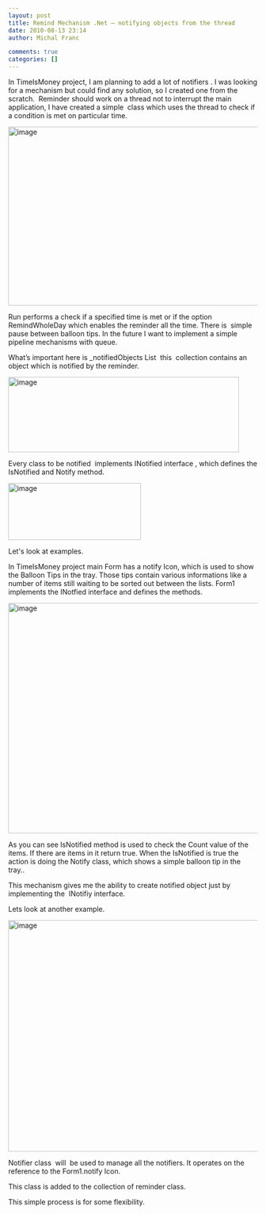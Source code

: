 ```yaml
---
layout: post
title: Remind Mechanism .Net – notifying objects from the thread
date: 2010-08-13 23:14
author: Michal Franc

comments: true
categories: []
---
```

In TimeIsMoney project, I am planning to add a lot of notifiers . I was looking for a mechanism but could find any solution, so I created one from the scratch.  Reminder should work on a thread not to interrupt the main application, I have created a simple  class which uses the thread to check if a condition is met on particular time.

<a href="http://lammichalfranc.files.wordpress.com/2010/08/image19.png"><img style="display:inline;border:0;" title="image" src="http://lammichalfranc.files.wordpress.com/2010/08/image_thumb19.png" border="0" alt="image" width="566" height="361" /></a>

Run performs a check if a specified time is met or if the option RemindWholeDay which enables the reminder all the time. There is  simple pause between balloon tips. In the future I want to implement a simple pipeline mechanisms with queue.

What’s important here is _notifiedObjects List  this  collection contains an object which is notified by the reminder.

<a href="http://lammichalfranc.files.wordpress.com/2010/08/image20.png"><img style="display:inline;border:0;" title="image" src="http://lammichalfranc.files.wordpress.com/2010/08/image_thumb20.png" border="0" alt="image" width="466" height="152" /></a>

Every class to be notified  implements INotified interface , which defines the IsNotified and Notify method.

<a href="http://lammichalfranc.files.wordpress.com/2010/08/image41.png"><img style="display:inline;border:0;" title="image" src="http://lammichalfranc.files.wordpress.com/2010/08/image4_thumb.png" border="0" alt="image" width="268" height="115" /></a>

Let's look at examples.

In TimeIsMoney project main Form has a notify Icon, which is used to show the Balloon Tips in the tray. Those tips contain various informations like a number of items still waiting to be sorted out between the lists. Form1 implements the INotfied interface and defines the methods.

<a href="http://lammichalfranc.files.wordpress.com/2010/08/image21.png"><img style="display:inline;border-width:0;" title="image" src="http://lammichalfranc.files.wordpress.com/2010/08/image_thumb21.png" border="0" alt="image" width="648" height="465" /></a>

As you can see IsNotified method is used to check the Count value of the items. If there are items in it return true. When the IsNotified is true the action is doing the Notify class, which shows a simple balloon tip in the tray..

This mechanism gives me the ability to create notified object just by implementing the  INotifiy interface.

Lets look at another example.

<a href="http://lammichalfranc.files.wordpress.com/2010/08/image22.png"><img style="display:inline;border:0;" title="image" src="http://lammichalfranc.files.wordpress.com/2010/08/image_thumb22.png" border="0" alt="image" width="584" height="467" /></a>

Notifier class  will  be used to manage all the notifiers. It operates on the reference to the Form1.notify Icon.

This class is added to the collection of reminder class.

This simple process is for some flexibility.
